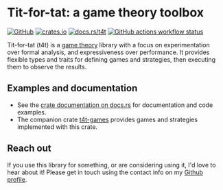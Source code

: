 # Tit-for-tat: a game theory toolbox

[![GitHub](https://img.shields.io/badge/github-walkie%2Ftit--for--tat-mediumorchid?logo=github)][github-repo]
[![crates.io](https://img.shields.io/crates/v/t4t?label=crates.io)][t4t-crate]
[![docs.rs/t4t](https://img.shields.io/badge/docs.rs-t4t-blue?logo=docs.rs)][t4t-docs]
[![GitHub actions workflow status](https://img.shields.io/github/actions/workflow/status/walkie/tit-for-tat/rust.yml?logo=rust)][github-build]

Tit-for-tat (t4t) is a [game theory][wiki-game-theory] library with a focus on experimentation over
formal analysis, and expressiveness over performance. It provides flexible types and traits for
defining games and strategies, then executing them to observe the results.


## Examples and documentation

- See the [crate documentation on docs.rs][t4t-docs] for documentation and code examples.
- The companion crate [t4t-games][games-crate] provides games and strategies implemented with this
  crate.


## Reach out

If you use this library for something, or are considering using it, I'd love to hear about it!
Please get in touch using the contact info on my [Github profile][github-profile].


[github-build]: https://github.com/walkie/tit-for-tat/actions
[github-profile]: https://github.com/walkie
[github-repo]: https://github.com/walkie/tit-for-tat
[t4t-crate]: https://crates.io/crates/t4t
[t4t-docs]: https://docs.rs/t4t
[games-crate]: https://crates.io/crates/t4t-games
[games-docs]: https://docs.rs/t4t-games
[wiki-game-theory]: https://en.wikipedia.org/wiki/Game_theory
